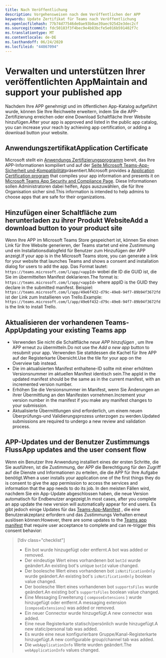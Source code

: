 ```yaml
---
title: Nach Veröffentlichung
description: Vorgehensweisen nach dem Veröffentlichen der APP
keywords: Update Zertifikat für Teams nach Veröffentlichung
ms.openlocfilehash: 77b74d77546de0ae93b0ae39aec925d2e3dec2cf
ms.sourcegitcommit: fdc50183f3f4bec9e4b83bcfe5e016b591402f7c
ms.translationtype: MT
ms.contentlocale: de-DE
ms.lasthandoff: 06/24/2020
ms.locfileid: "44867094"
---
```

# <a name="maintain-and-support-your-published-app"></a><span data-ttu-id="6e9a0-104">Verwalten und unterstützen Ihrer veröffentlichten App</span><span class="sxs-lookup"><span data-stu-id="6e9a0-104">Maintain and support your published app</span></span> 

<span data-ttu-id="6e9a0-105">Nachdem Ihre APP genehmigt und im öffentlichen App-Katalog aufgeführt wurde, können Sie Ihre Reichweite erweitern, indem Sie die APP-Zertifizierung erreichen oder eine Download Schaltfläche Ihrer Website hinzufügen.</span><span class="sxs-lookup"><span data-stu-id="6e9a0-105">After your app is approved and listed in the public app catalog, you can increase your reach by achieving app certification, or adding a download button your website.</span></span>

## <a name="application-certificate"></a><span data-ttu-id="6e9a0-106">Anwendungszertifikat</span><span class="sxs-lookup"><span data-stu-id="6e9a0-106">Application Certificate</span></span>

<span data-ttu-id="6e9a0-107">Microsoft stellt ein [Anwendungs Zertifizierungsprogramm](./application-certification.md) bereit, das Ihre APP-Informationen kompiliert und auf der [Seite Microsoft Teams-App-Sicherheit und-Kompatibilität](https://aka.ms/AppCertification)präsentiert.</span><span class="sxs-lookup"><span data-stu-id="6e9a0-107">Microsoft provides a [Application Certification program](./application-certification.md) that compiles your app information and presents it on [Microsoft Teams App Security and Compliance Page](https://aka.ms/AppCertification).</span></span> <span data-ttu-id="6e9a0-108">Diese Informationen sollen Administratoren dabei helfen, Apps auszuwählen, die für Ihre Organisation sicher sind.</span><span class="sxs-lookup"><span data-stu-id="6e9a0-108">This information is intended to help admins to choose apps that are safe for their organizations.</span></span>

## <a name="add-a-download-button-to-your-product-site"></a><span data-ttu-id="6e9a0-109">Hinzufügen einer Schaltfläche zum herunterladen zu ihrer Produkt Website</span><span class="sxs-lookup"><span data-stu-id="6e9a0-109">Add a download button to your product site</span></span>

<span data-ttu-id="6e9a0-110">Wenn Ihre APP im Microsoft Teams Store gespeichert ist, können Sie einen Link für Ihre Website generieren, der Teams startet und eine Zustimmung und ein Installationsdialogfeld für Benutzer zum Hinzufügen der APP anzeigt.</span><span class="sxs-lookup"><span data-stu-id="6e9a0-110">If your app is in the Microsoft Teams store, you can generate a link for your website that launches Teams and shows a consent and installation dialog for users to add the app.</span></span>
<span data-ttu-id="6e9a0-111">Das Format lautet: `https://teams.microsoft.com/l/app/<appId>` wobei die ID die GUID ist, die Sie im übermittelten Manifest deklarieren.</span><span class="sxs-lookup"><span data-stu-id="6e9a0-111">The format is:  `https://teams.microsoft.com/l/app/<appId>` where appID is the GUID they declare in the submitted manifest.</span></span>
<span data-ttu-id="6e9a0-112">Beispiel: `https://teams.microsoft.com/l/app/49e6f432-d79c-49e8-94f7-89b94f3672fd` ist der Link zum Installieren von Trello.</span><span class="sxs-lookup"><span data-stu-id="6e9a0-112">Example: `https://teams.microsoft.com/l/app/49e6f432-d79c-49e8-94f7-89b94f3672fd` is the link to install Trello.</span></span>

## <a name="updating-your-existing-teams-app"></a><span data-ttu-id="6e9a0-113">Aktualisieren der vorhandenen Teams-App</span><span class="sxs-lookup"><span data-stu-id="6e9a0-113">Updating your existing Teams app</span></span>

* <span data-ttu-id="6e9a0-114">Verwenden Sie nicht die Schaltfläche *neue APP hinzufügen* , um Ihre APP erneut zu übermitteln.</span><span class="sxs-lookup"><span data-stu-id="6e9a0-114">Do not use the *Add a new app* button to resubmit your app.</span></span> <span data-ttu-id="6e9a0-115">Verwenden Sie stattdessen die Kachel für Ihre APP auf der Registerkarte Übersicht.</span><span class="sxs-lookup"><span data-stu-id="6e9a0-115">Use the tile for your app on the Overview tab instead.</span></span>
* <span data-ttu-id="6e9a0-116">Die im aktualisierten Manifest enthaltene-ID sollte mit einer erhöhten Versionsnummer im aktuellen Manifest identisch sein.</span><span class="sxs-lookup"><span data-stu-id="6e9a0-116">The appId in the updated manifest should be the same as in the current manifest, with an incremented version number.</span></span>
* <span data-ttu-id="6e9a0-117">Erhöhen Sie die Versionsnummer im Manifest, wenn Sie Änderungen an ihrer Übermittlung an den Manifesten vornehmen.</span><span class="sxs-lookup"><span data-stu-id="6e9a0-117">Increment your version number in the manifest if you make any manifest changes to your submission.</span></span>
* <span data-ttu-id="6e9a0-118">Aktualisierte Übermittlungen sind erforderlich, um einem neuen Überprüfungs-und Validierungsprozess unterzogen zu werden.</span><span class="sxs-lookup"><span data-stu-id="6e9a0-118">Updated submissions are required to undergo a new review and validation process.</span></span>

## <a name="app-updates-and-the-user-consent-flow"></a><span data-ttu-id="6e9a0-119">APP-Updates und der Benutzer Zustimmungs Fluss</span><span class="sxs-lookup"><span data-stu-id="6e9a0-119">App updates and the user consent flow</span></span>

<span data-ttu-id="6e9a0-120">Wenn ein Benutzer Ihre Anwendung installiert eines der ersten Schritte, die Sie ausführen, ist die Zustimmung, der APP die Berechtigung für den Zugriff auf die Dienste und Informationen zu erteilen, die die APP für Ihre Aufgabe benötigt.</span><span class="sxs-lookup"><span data-stu-id="6e9a0-120">When a user installs your application one of the first things they do is consent to give the app permission to access the services and information that the app needs to do its job.</span></span> <span data-ttu-id="6e9a0-121">In den meisten Fällen wird, nachdem Sie ein App-Update abgeschlossen haben, die neue Version automatisch für Endbenutzer angezeigt.</span><span class="sxs-lookup"><span data-stu-id="6e9a0-121">In most cases, after you complete an app update the new version will automatically appear for end users.</span></span> <span data-ttu-id="6e9a0-122">Es gibt jedoch einige Updates für das [Teams-App-Manifest](../../../../resources/schema/manifest-schema.md) , die eine Benutzerakzeptanz erfordern und das Zustimmungs Verhalten erneut auslösen können:</span><span class="sxs-lookup"><span data-stu-id="6e9a0-122">However, there are some updates to the [Teams app manifest](../../../../resources/schema/manifest-schema.md) that require user acceptance to complete and can re-trigger this consent behavior:</span></span>

 >[!div class="checklist"]
>
> * <span data-ttu-id="6e9a0-123">Ein bot wurde hinzugefügt oder entfernt.</span><span class="sxs-lookup"><span data-stu-id="6e9a0-123">A bot was added or removed.</span></span>
> * <span data-ttu-id="6e9a0-124">Der eindeutige Wert eines vorhandenen bot `botId` wurde geändert.</span><span class="sxs-lookup"><span data-stu-id="6e9a0-124">An existing bot's unique `botId` value changed.</span></span>
> * <span data-ttu-id="6e9a0-125">Der boolesche Wert eines vorhandenen bot `isNotificationOnly` wurde geändert.</span><span class="sxs-lookup"><span data-stu-id="6e9a0-125">An existing bot's `isNotificationOnly` boolean value changed.</span></span>
> * <span data-ttu-id="6e9a0-126">Der boolesche Wert eines vorhandenen bot `supportsFiles` wurde geändert.</span><span class="sxs-lookup"><span data-stu-id="6e9a0-126">An existing bot's `supportsFiles` boolean value changed.</span></span>
> * <span data-ttu-id="6e9a0-127">Eine Messaging Erweiterung ( `composeExtensions` ) wurde hinzugefügt oder entfernt.</span><span class="sxs-lookup"><span data-stu-id="6e9a0-127">A messaging extension (`composeExtensions`) was added or removed.</span></span>
> * <span data-ttu-id="6e9a0-128">Ein neuer Connector wurde hinzugefügt.</span><span class="sxs-lookup"><span data-stu-id="6e9a0-128">A new connector was added.</span></span>
> * <span data-ttu-id="6e9a0-129">Eine neue Registerkarte statisch/persönlich wurde hinzugefügt.</span><span class="sxs-lookup"><span data-stu-id="6e9a0-129">A new static/personal tab was added.</span></span>
> * <span data-ttu-id="6e9a0-130">Es wurde eine neue konfigurierbare Gruppe/Kanal-Registerkarte hinzugefügt.</span><span class="sxs-lookup"><span data-stu-id="6e9a0-130">A new configurable group/channel tab was added.</span></span>
> * <span data-ttu-id="6e9a0-131">Die `webApplicationInfo` Werte wurden geändert.</span><span class="sxs-lookup"><span data-stu-id="6e9a0-131">The `webApplicationInfo` values changed.</span></span>
>